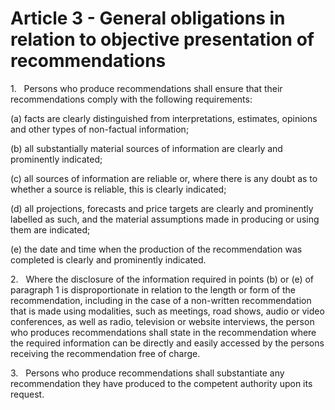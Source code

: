 # Article 3 - General obligations in relation to objective presentation of recommendations


1.   Persons who produce recommendations shall ensure that their recommendations comply with the following requirements:

(a) facts are clearly distinguished from interpretations, estimates, opinions and other types of non-factual information;

(b) all substantially material sources of information are clearly and prominently indicated;

(c) all sources of information are reliable or, where there is any doubt as to whether a source is reliable, this is clearly indicated;

(d) all projections, forecasts and price targets are clearly and prominently labelled as such, and the material assumptions made in producing or using them are indicated;

(e) the date and time when the production of the recommendation was completed is clearly and prominently indicated.

2.   Where the disclosure of the information required in points (b) or (e) of paragraph 1 is disproportionate in relation to the length or form of the recommendation, including in the case of a non-written recommendation that is made using modalities, such as meetings, road shows, audio or video conferences, as well as radio, television or website interviews, the person who produces recommendations shall state in the recommendation where the required information can be directly and easily accessed by the persons receiving the recommendation free of charge.

3.   Persons who produce recommendations shall substantiate any recommendation they have produced to the competent authority upon its request.
